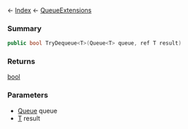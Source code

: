 ← [Index](Api-Index) ← [QueueExtensions](System.Collections.Generic.QueueExtensions)

### Summary

```csharp
public bool TryDequeue<T>(Queue<T> queue, ref T result)
```

### Returns

[bool](System.Boolean)

### Parameters

* [Queue<T>](System.Collections.Generic.Queue`1) queue
* [T]() result

